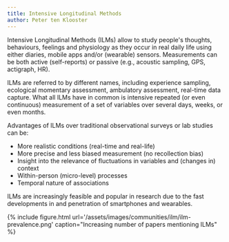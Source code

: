 ```yaml
---
title: Intensive Longitudinal Methods
author: Peter ten Klooster
---
```


Intensive Longitudinal Methods (ILMs) allow to study people's thoughts, behaviours, feelings and physiology as they occur in real daily life using either diaries, mobile apps and/or (wearable) sensors​. Measurements can be both active (self-reports) or passive (e.g., acoustic sampling, GPS, actigraph, HR).

ILMs are referred to by different names, including experience sampling, ecological momentary assessment, ambulatory assessment, real-time data capture. What all ILMs have in common is intensive repeated (or even continuous) measurement of a set of variables over several days, weeks, or even months.

Advantages of ILMs over traditional observational surveys or lab studies​ can be:

  - More realistic conditions (real-time and real-life)​
  - More precise and less biased measurement (no recollection bias)​
  - Insight into the relevance of fluctuations in variables and (changes in) context​
  - Within-person (micro-level) processes​
  - Temporal nature of associations​

​ILMs are increasingly feasible and popular in research due to the fast developments in and penetration of smartphones and wearables.

{% include figure.html url='/assets/images/communities/ilm/ilm-prevalence.png' caption="Increasing number of papers mentioning ILMs" %}